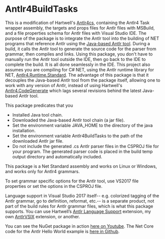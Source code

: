# Antlr4BuildTasks

This is a modification of Hartwell's [Antlr4cs](https://github.com/tunnelvisionlabs/antlr4cs),
containing the Antlr4 Task wrapper assembly,
the targets and props files for Antlr files with MSBuild,
and a file properties schema for Antlr files with Visual Studio IDE.
The purpose of the package is to integrate the Antlr tool
into the building of NET programs that reference Antlr using the [Java-based
Antlr tool](https://www.antlr.org/download.html). During a build,
it calls the Antlr tool to generate the source code for the parser from grammar,
then compiles and links. Using this package, you don't have to manually
run the Antlr tool outside the IDE, then go back to the IDE to complete the build. It is
all done seamlessly in the IDE. This project also assumes you are compiling for C# NET,
using the Antlr runtime library for NET, [Antlr4.Runtime.Standard](https://www.nuget.org/packages/Antlr4.Runtime.Standard).
The advantage of this package is that it decouples the Java-based Antlr tool from the package
itself, allowing one to work
with any version of Antlr, instead of using Hartwell's 
[Antlr4.CodeGenerate](https://www.nuget.org/packages/Antlr4.CodeGenerator/)
which lags several revisions behind the latest Java-based Antlr tool.

This package predicates that you
* Installed Java tool chain.
* Downloaded the Java-based Antlr tool chain (a jar file).
* Set the environment variable JAVA_HOME to the directory of the java installation.
* Set the environment variable Antlr4BuildTasks to the path of the downloaded Antlr jar file.
* Do not include the generated .cs Antlr parser files in the CSPROJ file for your program. The generated parser code is placed in the build temp output directory and automatically included.

This package is a Net Standard assembly and works on Linux or Windows, and works only for Antlr4 grammars.

To set grammar specific options for the Antlr tool, use VS2017 file properties or set the options in the CSPROJ file.

Language support in Visual Studio 2017 itself--
e.g. colorized tagging of the Antlr grammar, go to definition, reformat, etc.--
is a separate product, not part of the build rules for Antlr grammar files,
which is what this package supports. You can use Hartwell’s [Antlr Language Support](https://marketplace.visualstudio.com/items?itemName=SamHarwell.ANTLRLanguageSupport)
extension, my own [AntlrVSIX](https://marketplace.visualstudio.com/items?itemName=KenDomino.AntlrVSIX) extension, or another.

You can see the NuGet package in action [here on Youtube](https://www.youtube.com/watch?v=Flfequp_Dy4).
The Net Core code for the Antlr Hello World example is [here in Github](https://github.com/kaby76/AntlrHW).
